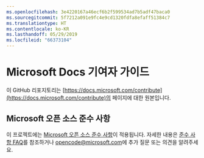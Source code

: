 ```yaml
---
ms.openlocfilehash: 3e4220167a46ecf6b2f599534ad7b5adf47baca0
ms.sourcegitcommit: 5f7212a091e9fc4e9cd1320fdfa8efaff51384c7
ms.translationtype: HT
ms.contentlocale: ko-KR
ms.lasthandoff: 05/29/2019
ms.locfileid: "66373104"
---
```

# <a name="microsoft-docs-contributor-guide"></a>Microsoft Docs 기여자 가이드

이 GitHub 리포지토리는 [https://docs.microsoft.com/contribute](https://docs.microsoft.com/contribute)의 페이지에 대한 원본입니다. 

## <a name="microsoft-open-source-code-of-conduct"></a>Microsoft 오픈 소스 준수 사항

이 프로젝트에는 [Microsoft 오픈 소스 준수 사항](https://opensource.microsoft.com/codeofconduct/)이 적용됩니다.
자세한 내용은 [준수 사항 FAQ](https://opensource.microsoft.com/codeofconduct/faq/)를 참조하거나 [opencode@microsoft.com](mailto:opencode@microsoft.com)에 추가 질문 또는 의견을 알려주세요.
